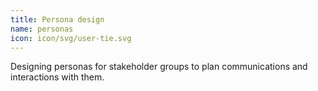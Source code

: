 ```yaml
---
title: Persona design
name: personas
icon: icon/svg/user-tie.svg
---
```


Designing personas for stakeholder groups to plan communications and interactions with them.
